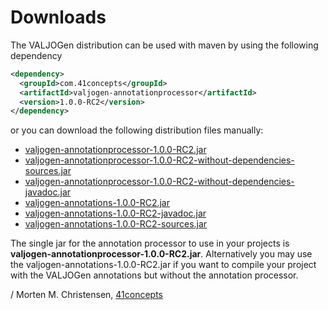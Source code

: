 <a name="jumbotron-start"/>

# Downloads

The VALJOGen distribution can be used with maven by using the following dependency

```Xml
<dependency>
  <groupId>com.41concepts</groupId>
  <artifactId>valjogen-annotationprocessor</artifactId>
  <version>1.0.0-RC2</version>
</dependency>
```

or you can download the following distribution files manually:

+ [valjogen-annotationprocessor-1.0.0-RC2.jar](..)
+ [valjogen-annotationprocessor-1.0.0-RC2-without-dependencies-sources.jar](..)
+ [valjogen-annotationprocessor-1.0.0-RC2-without-dependencies-javadoc.jar](..)
+ [valjogen-annotations-1.0.0-RC2.jar](..)
+ [valjogen-annotations-1.0.0-RC2-javadoc.jar](..)
+ [valjogen-annotations-1.0.0-RC2-sources.jar](..)

<a name="jumbotron-end"/>

The single jar for the annotation processor to use in your projects is **valjogen-annotationprocessor-1.0.0-RC2.jar**. Alternatively you may use the valjogen-annotations-1.0.0-RC2.jar if you want to compile your project with the VALJOGen annotations but without the annotation processor.

/ Morten M. Christensen, [41concepts](http://www.41concepts.com)